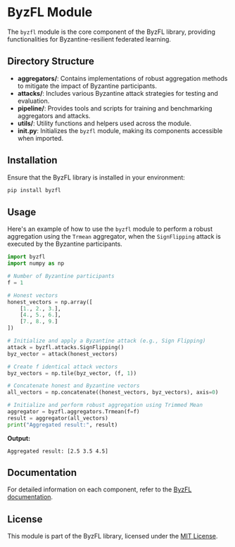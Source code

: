 # ByzFL Module

The `byzfl` module is the core component of the ByzFL library, providing functionalities for Byzantine-resilient federated learning.

## Directory Structure

- **aggregators/**: Contains implementations of robust aggregation methods to mitigate the impact of Byzantine participants.
- **attacks/**: Includes various Byzantine attack strategies for testing and evaluation.
- **pipeline/**: Provides tools and scripts for training and benchmarking aggregators and attacks.
- **utils/**: Utility functions and helpers used across the module.
- **__init__.py**: Initializes the `byzfl` module, making its components accessible when imported.

## Installation

Ensure that the ByzFL library is installed in your environment:

```bash
pip install byzfl
```

## Usage

Here's an example of how to use the `byzfl` module to perform a robust aggregation using the `Trmean` aggregator, when the `SignFlipping` attack is executed by the Byzantine participants.

```python
import byzfl
import numpy as np

# Number of Byzantine participants
f = 1

# Honest vectors
honest_vectors = np.array([
    [1., 2., 3.],
    [4., 5., 6.],
    [7., 8., 9.]
])

# Initialize and apply a Byzantine attack (e.g., Sign Flipping)
attack = byzfl.attacks.SignFlipping()
byz_vector = attack(honest_vectors)

# Create f identical attack vectors
byz_vectors = np.tile(byz_vector, (f, 1))

# Concatenate honest and Byzantine vectors
all_vectors = np.concatenate((honest_vectors, byz_vectors), axis=0)

# Initialize and perform robust aggregation using Trimmed Mean
aggregator = byzfl.aggregators.Trmean(f=f)
result = aggregator(all_vectors)
print("Aggregated result:", result)
```

**Output:**

```
Aggregated result: [2.5 3.5 4.5]
```

## Documentation

For detailed information on each component, refer to the [ByzFL documentation](https://byzfl.epfl.ch/).

## License

This module is part of the ByzFL library, licensed under the [MIT License](https://github.com/LPD-EPFL/byzfl/blob/main/LICENSE.txt).